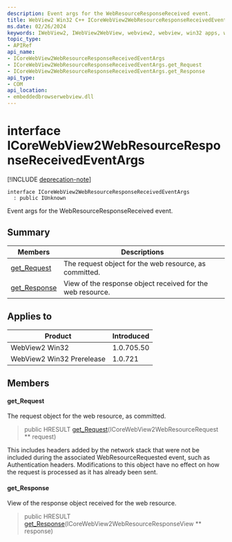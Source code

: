 ```yaml
---
description: Event args for the WebResourceResponseReceived event.
title: WebView2 Win32 C++ ICoreWebView2WebResourceResponseReceivedEventArgs
ms.date: 02/26/2024
keywords: IWebView2, IWebView2WebView, webview2, webview, win32 apps, win32, edge, ICoreWebView2, ICoreWebView2Controller, browser control, edge html, ICoreWebView2WebResourceResponseReceivedEventArgs
topic_type: 
- APIRef
api_name:
- ICoreWebView2WebResourceResponseReceivedEventArgs
- ICoreWebView2WebResourceResponseReceivedEventArgs.get_Request
- ICoreWebView2WebResourceResponseReceivedEventArgs.get_Response
api_type:
- COM
api_location:
- embeddedbrowserwebview.dll
---
```


# interface ICoreWebView2WebResourceResponseReceivedEventArgs

[!INCLUDE [deprecation-note](../includes/deprecation-note.md)]

```
interface ICoreWebView2WebResourceResponseReceivedEventArgs
  : public IUnknown
```

Event args for the WebResourceResponseReceived event.

## Summary

 Members                        | Descriptions
--------------------------------|---------------------------------------------
[get_Request](#get_request) | The request object for the web resource, as committed.
[get_Response](#get_response) | View of the response object received for the web resource.

## Applies to

Product                         | Introduced
--------------------------------|---------------------------------------------
WebView2 Win32            |    1.0.705.50
WebView2 Win32 Prerelease |    1.0.721

## Members

#### get_Request

The request object for the web resource, as committed.

> public HRESULT [get_Request](#get_request)(ICoreWebView2WebResourceRequest ** request)

This includes headers added by the network stack that were not be included during the associated WebResourceRequested event, such as Authentication headers. Modifications to this object have no effect on how the request is processed as it has already been sent.

#### get_Response

View of the response object received for the web resource.

> public HRESULT [get_Response](#get_response)(ICoreWebView2WebResourceResponseView ** response)

